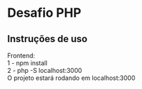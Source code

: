 <h1>Desafio PHP</h1>
<h2>Instruções de uso</h2> 
<p>
    Frontend:<br>
        1 - npm install<br>
        2 - php -S localhost:3000<br>
        O projeto estará rodando em localhost:3000<br>
</p>
